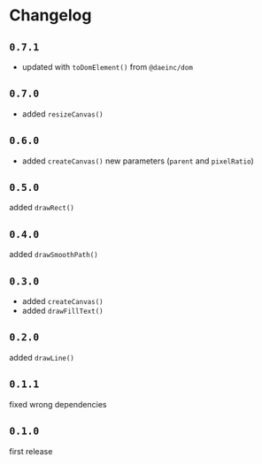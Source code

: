 # Changelog

## `0.7.1`

- updated with `toDomElement()` from `@daeinc/dom`

## `0.7.0`

- added `resizeCanvas()`

## `0.6.0`

- added `createCanvas()` new parameters (`parent` and `pixelRatio`)

## `0.5.0`

added `drawRect()`

## `0.4.0`

added `drawSmoothPath()`

## `0.3.0`

- added `createCanvas()`
- added `drawFillText()`

## `0.2.0`

added `drawLine()`

## `0.1.1`

fixed wrong dependencies

## `0.1.0`

first release
